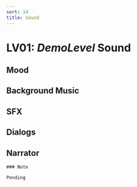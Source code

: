 ```yaml
---
sort: 14
title: Sound
---
```


# LV01: *DemoLevel* Sound

## Mood

## Background Music

## SFX

## Dialogs

## Narrator


```note
### Note

Pending
```



